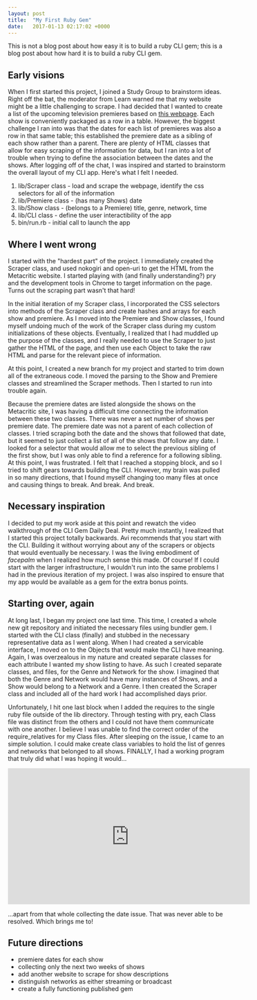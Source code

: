 ```yaml
---
layout: post
title:  "My First Ruby Gem"
date:   2017-01-13 02:17:02 +0000
---
```


This is not a blog post about how easy it is to build a ruby CLI gem; this is a blog post about how hard it is to build a ruby CLI gem.
## Early visions
When I first started this project, I joined a Study Group to brainstorm ideas. Right off the bat, the moderator from Learn warned me that my website might be a little challenging to scrape. I had decided that I wanted to create a list of the upcoming television premieres based on [this webpage](http://www.metacritic.com/feature/tv-premiere-dates). Each show is conveniently packaged as a row in a table. However, the biggest challenge I ran into was that the dates for each list of premieres was also a row in that same table; this established the premiere date as a sibling of each show rather than a parent. There are plenty of HTML classes that allow for easy scraping of the information for data, but I ran into a lot of trouble when trying to define the association between the dates and the shows. After logging off of the chat, I was inspired and started to brainstorm the overall layout of my CLI app. Here's what I felt I needed.

1. lib/Scraper class - load and scrape the webpage, identify the css selectors for all of the information
2. lib/Premiere class - (has many Shows) date
3. lib/Show class - (belongs to a Premiere) title, genre, network, time
4. lib/CLI class - define the user interactibility of the app
5. bin/run.rb - initial call to launch the app

## Where I went wrong
I started with the "hardest part" of the project. I immediately created the Scraper class, and used nokogiri and open-uri to get the HTML from the Metacritic website. I started playing with (and finally understanding?) pry and the development tools in Chrome to target information on the page. Turns out the scraping part wasn't that hard!

In the initial iteration of my Scraper class, I incorporated the CSS selectors into methods of the Scraper class and create hashes and arrays for each show and premiere. As I moved into the Premiere and Show classes, I found myself undoing much of the work of the Scraper class during my custom initializations of these objects. Eventually, I realized that I had muddled up the purpose of the classes, and I really needed to use the Scraper to just gather the HTML of the page, and then use each Object to take the raw HTML and parse for the relevant piece of information.

At this point, I created a new branch for my project and started to trim down all of the extraneous code. I moved the parsing to the Show and Premiere classes and streamlined the Scraper methods. Then I started to run into trouble again.

Because the premiere dates are listed alongside the shows on the Metacritic site, I was having a difficult time connecting the information between these two classes. There was never a set number of shows per premiere date. The premiere date was not a parent of each collection of classes. I tried scraping both the date and the shows that followed that date, but it seemed to just collect a list of all of the shows that follow any date. I looked for a selector that would allow me to select the previous sibling of the first show, but I was only able to find a reference for a following sibling. At this point, I was frustrated. I felt that I reached a stopping block, and so I tried to shift gears towards building the CLI. However, my brain was pulled in so many directions, that I found myself changing too many files at once and causing things to break. And break. And break.

## Necessary inspiration
I decided to put my work aside at this point and rewatch the video walkthrough of the CLI Gem Daily Deal. Pretty much instantly, I realized that I started this project totally backwards. Avi recommends that you start with the CLI. Building it without worrying about any of the scrapers or objects that would eventually be necessary. I was the living embodiment of *facepalm* when I realized how much sense this made. Of course! If I could start with the larger infrastructure, I wouldn't run into the same problems I had in the previous iteration of my project. I was also inspired to ensure that my app would be available as a gem for the extra bonus points. 

## Starting over, again
At long last, I began my project one last time. This time, I created a whole new git repository and initiated the necessary files using bundler gem. I started with the CLI class (finally) and stubbed in the necessary representative data as I went along. When I had created a servicable interface, I moved on to the Objects that would make the CLI have meaning. Again, I was overzealous in my nature and created separate classes for each attribute I wanted my show listing to have. As such I created separate classes, and files, for the Genre and Network for the show. I imagined that both the Genre and Network would have many instances of Shows, and a Show would belong to a Network and a Genre. I then created the Scraper class and included all of the hard work I had accomplished days prior.

Unfortunately, I hit one last block when I added the requires to the single ruby file outside of the lib directory. Through testing with pry, each Class file was distinct from the others and I could not have them communicate with one another. I believe I was unable to find the correct order of the require_relatives for my Class files. After sleeping on the issue, I came to an simple solution. I could make create class variables to hold the list of genres and networks that belonged to all shows. FINALLY, I had a working program that truly did what I was hoping it would...

<iframe width="560" height="315" src="https://www.youtube.com/embed/BJW4LrbokH8" frameborder="0" allowfullscreen></iframe>

...apart from that whole collecting the date issue. That was never able to be resolved. Which brings me to!

## Future directions
* premiere dates for each show
* collecting only the next two weeks of shows
* add another website to scrape for show descriptions
* distinguish networks as either streaming or broadcast
* create a fully functioning published gem
